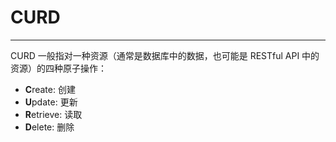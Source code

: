 # CURD
---

CURD 一般指对一种资源（通常是数据库中的数据，也可能是 RESTful API 中的资源）的四种原子操作：

* **C**reate: 创建
* **U**pdate: 更新
* **R**etrieve: 读取
* **D**elete: 删除